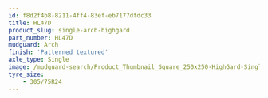 ```yaml
---
id: f8d2f4b8-8211-4ff4-83ef-eb7177dfdc33
title: HL47D
product_slug: single-arch-highgard
part_number: HL47D
mudguard: Arch
finish: 'Patterned textured'
axle_type: Single
image: /mudguard-search/Product_Thumbnail_Square_250x250-HighGard-Single-Arch.jpg
tyre_size: 
    - 305/75R24
---
```

